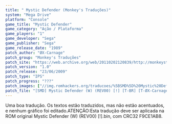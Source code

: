 ```yaml
---
title: " Mystic Defender (Monkey's Traduções)"
system: "Mega Drive"
platform: "Console"
game_title: "Mystic Defender"
game_category: "Ação / Plataforma"
game_players: "1"
game_developer: "Sega"
game_publisher: "Sega"
game_release_date: "1989"
patch_author: "ØX-Carnage"
patch_group: "Monkey's Traduções"
patch_site: "https://web.archive.org/web/20110202120839/http://monkeystraducoes.com/"
patch_version: "1.0"
patch_release: "23/06/2009"
patch_type: "IPS"
patch_progress: "???"
patch_images: ["//img.romhackers.org/traducoes/%5BSMD%5D%20Mystic%20Defender%20-%20Monkey's%20Tradu%C3%A7%C3%B5es%20-%201.png","//img.romhackers.org/traducoes/%5BSMD%5D%20Mystic%20Defender%20-%20Monkey's%20Tradu%C3%A7%C3%B5es%20-%202.png","//img.romhackers.org/traducoes/%5BSMD%5D%20Mystic%20Defender%20-%20Monkey's%20Tradu%C3%A7%C3%B5es%20-%203.png"]
patch_file: "[SMD] Mystic Defender (W) (REV00) [!] [T-BR] [T-ØX-Carnage G-Monkey's Traduções] [V-1.0 A-2009].zip"
---
```

Uma boa tradução. Os textos estão traduzidos, mas não estão acentuados, e nenhum gráfico foi editado.ATENÇÃO:Esta tradução deve ser aplicada na ROM original Mystic Defender (W) (REV00) [!].bin, com CRC32 F9CE1AB8.